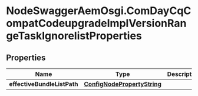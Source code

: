# NodeSwaggerAemOsgi.ComDayCqCompatCodeupgradeImplVersionRangeTaskIgnorelistProperties

## Properties
Name | Type | Description | Notes
------------ | ------------- | ------------- | -------------
**effectiveBundleListPath** | [**ConfigNodePropertyString**](ConfigNodePropertyString.md) |  | [optional] 


